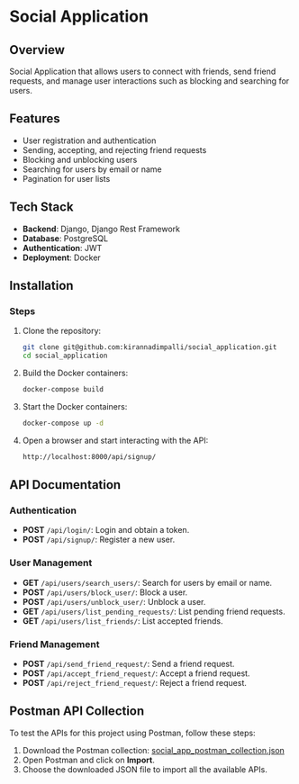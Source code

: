 # Social Application

## Overview

Social Application that allows users to connect with friends, send friend requests, and manage user interactions such as blocking and searching for users.

## Features

- User registration and authentication
- Sending, accepting, and rejecting friend requests
- Blocking and unblocking users
- Searching for users by email or name
- Pagination for user lists

## Tech Stack

- **Backend**: Django, Django Rest Framework
- **Database**: PostgreSQL
- **Authentication**: JWT
- **Deployment**: Docker

## Installation

### Steps

1. Clone the repository:
   ```bash
   git clone git@github.com:kirannadimpalli/social_application.git
   cd social_application

2. Build the Docker containers:
    ``` bash
    docker-compose build
    ```
3. Start the Docker containers:
    ``` bash
    docker-compose up -d
    ```
4. Open a browser and start interacting with the API:
    ```bash
    http://localhost:8000/api/signup/
    ```

## API Documentation

### Authentication

- **POST** `/api/login/`: Login and obtain a token.
- **POST** `/api/signup/`: Register a new user.

### User Management

- **GET** `/api/users/search_users/`: Search for users by email or name.
- **POST** `/api/users/block_user/`: Block a user.
- **POST** `/api/users/unblock_user/`: Unblock a user.
- **GET** `/api/users/list_pending_requests/`: List pending friend requests.
- **GET** `/api/users/list_friends/`: List accepted friends.

### Friend Management

- **POST** `/api/send_friend_request/`: Send a friend request.
- **POST** `/api/accept_friend_request/`: Accept a friend request.
- **POST** `/api/reject_friend_request/`: Reject a friend request.

## Postman API Collection

To test the APIs for this project using Postman, follow these steps:

1. Download the Postman collection: [social_app_postman_collection.json](./Postman_collections/social_application.postman_collection.json)
2. Open Postman and click on **Import**.
3. Choose the downloaded JSON file to import all the available APIs.

